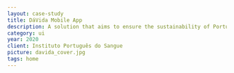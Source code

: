 ```yaml
---
layout: case-study
title: DáVida Mobile App
description: A solution that aims to ensure the sustainability of Portugal’s blood banks by increasing the number of young donors.
category: ui
year: 2020
client: Instituto Português do Sangue
picture: davida_cover.jpg
tags: home
---
```

